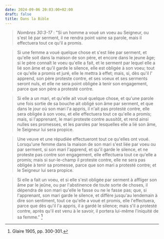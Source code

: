 ```yaml
---
date: 2024-09-06 20:03:00+02:00
draft: false
title: Dans la Bible
---
```





> *Nombres 30:3-17* : "Si un homme a voué un voeu au Seigneur, ou s'est lié par serment, il ne rendra point vaine sa parole, mais il effectuera tout ce qu'il a promis. 

> Si une femme a voué quelque chose et s'est liée par serment, et qu'elle soit dans la maison de son père, et encore dans le jeune âge; si le père connaît le voeu qu'elle a fait, et le serment par lequel elle a lié son âme et qu'il garde le silence, elle est obligée à son voeu; tout ce qu'elle a promis et juré, elle le mettra à effet; mais, si, dès qu'il l' apprend, son père proteste contre, et ses voeux et ses serments seront nuls, et elle ne sera point obligée à tenir son engagement, parce que son père a protesté contre.

> Si elle a un mari, et qu'elle ait voué quelque chose, et qu'une parole une fois sortie de sa bouche ait obligé son âme par serment, et que dans le jour où son mari l'a appris, il n'ait pas protesté contre, elle sera obligée à son voeu, et elle effectuera tout ce qu'elle a promis; mais, si l'apprenant, le mari proteste contre aussitôt, et rend ainsi nulles ses promesses, et les paroles par lesquelles elle a lié son âme, le Seigneur lui sera propice. 

> Une veuve et une répudiée effectueront tout ce qu'elles ont voué. Lorsqu'une femme dans la maison de son mari s'est liée par voeu ou par serment, si son mari l'apprend, et qu'il garde le silence, et ne proteste pas contre son engagement, elle effectuera tout ce qu'elle a promis; mais si sur-le-champ il proteste contre, elle ne sera pas obligée à tenir sa promesse, parce que son mari a protesté contre; et le Seigneur lui sera propice.

> Si elle a fait un voeu, et si elle s'est obligée par serment à affliger son âme par le jeûne, ou par l'abstinence de toute sorte de choses, il dépendra de son mari qu'elle le fasse ou ne le fasse pas; que, si l'apprenant, son mari garde le silence, et diffère jusqu'au lendemain à dire son sentiment, tout ce qu'elle a voué et promis, elle l'effectuera, parce que dès qu'il l'a appris, il a gardé le silence; mais s'il a protesté contre, après qu'il est venu à le savoir, il portera lui-même l'iniquité de sa femme." [^1]

[^1]: Glaire 1905, pp. 300-301.

